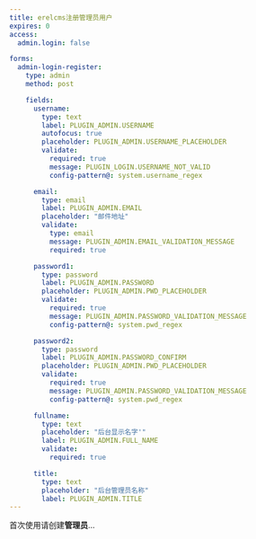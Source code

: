 ```yaml
---
title: erelcms注册管理员用户
expires: 0
access:
  admin.login: false

forms:
  admin-login-register:
    type: admin
    method: post

    fields:
      username:
        type: text
        label: PLUGIN_ADMIN.USERNAME
        autofocus: true
        placeholder: PLUGIN_ADMIN.USERNAME_PLACEHOLDER
        validate:
          required: true
          message: PLUGIN_LOGIN.USERNAME_NOT_VALID
          config-pattern@: system.username_regex

      email:
        type: email
        label: PLUGIN_ADMIN.EMAIL
        placeholder: "邮件地址"
        validate:
          type: email
          message: PLUGIN_ADMIN.EMAIL_VALIDATION_MESSAGE
          required: true

      password1:
        type: password
        label: PLUGIN_ADMIN.PASSWORD
        placeholder: PLUGIN_ADMIN.PWD_PLACEHOLDER
        validate:
          required: true
          message: PLUGIN_ADMIN.PASSWORD_VALIDATION_MESSAGE
          config-pattern@: system.pwd_regex

      password2:
        type: password
        label: PLUGIN_ADMIN.PASSWORD_CONFIRM
        placeholder: PLUGIN_ADMIN.PWD_PLACEHOLDER
        validate:
          required: true
          message: PLUGIN_ADMIN.PASSWORD_VALIDATION_MESSAGE
          config-pattern@: system.pwd_regex

      fullname:
        type: text
        placeholder: "后台显示名字'"
        label: PLUGIN_ADMIN.FULL_NAME
        validate:
          required: true

      title:
        type: text
        placeholder: "后台管理员名称"
        label: PLUGIN_ADMIN.TITLE
---
```


首次使用请创建**管理员**...
